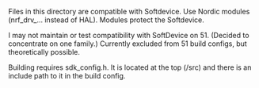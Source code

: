 Files in this directory
are compatible with Softdevice.
Use Nordic modules (nrf_drv_... instead of HAL).
Modules protect the Softdevice.

I may not maintain or test compatibility with SoftDevice on 51.
(Decided to concentrate on one family.)
Currently excluded from 51 build configs, but theoretically possible.

Building requires sdk_config.h.
It is located at the top (/src) and there is an include path to it in the build config.